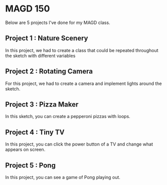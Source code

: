 # MAGD 150 

Below are 5 projects I've done for my MAGD class.

## Project 1 : Nature Scenery 

In this project, we had to create a class that could be repeated throughout the sketch with different variables

[Link to source code]: (https://github.com/CooperJR/MAGD-test/blob/gh-pages/f19magd150lab07_cooper/sketch.js)

[HTML]: (https://github.com/CooperJR/MAGD-test/blob/gh-pages/f19magd150lab07_cooper/f19magd150lab07_cooper.html)

## Project 2 : Rotating Camera

For this project, we had to create a camera and implement lights around the sketch.

[Link to source code]: (https://github.com/CooperJR/MAGD-test/blob/gh-pages/f19magd150_lab10_cooper/sketch.js)

[HTML]: (https://github.com/CooperJR/MAGD-test/blob/gh-pages/f19magd150_lab10_cooper/f19magd150lab10_cooper.html)

## Project 3 : Pizza Maker

In this sketch, you can create a pepperoni pizzas with loops.

[Link the source code]: (https://github.com/CooperJR/MAGD-test/blob/gh-pages/f19magd150lab04_cooper/sketch.js)

[HTML]: (https://github.com/CooperJR/MAGD-test/blob/gh-pages/f19magd150lab04_cooper/f19magd150lab04_cooper.html)

## Project 4 : Tiny TV 

In this project, you can click the power button of a TV and change what appears on screen.

[Link to source code]: (https://github.com/CooperJR/MAGD-test/blob/gh-pages/f19magd150lab05_cooper/sketch.js)

[HTML]: (https://github.com/CooperJR/MAGD-test/blob/gh-pages/f19magd150lab05_cooper/f19magd150lab05_cooper.html)

## Project 5 : Pong

In this project, you can see a game of Pong playing out.

[Link to source code]: (https://github.com/CooperJR/MAGD-test/blob/gh-pages/f19magd150lab06_cooper/sketch.js)

[HTML]: (https://github.com/CooperJR/MAGD-test/blob/gh-pages/f19magd150lab06_cooper/f19magd150lab06_cooper.html)
